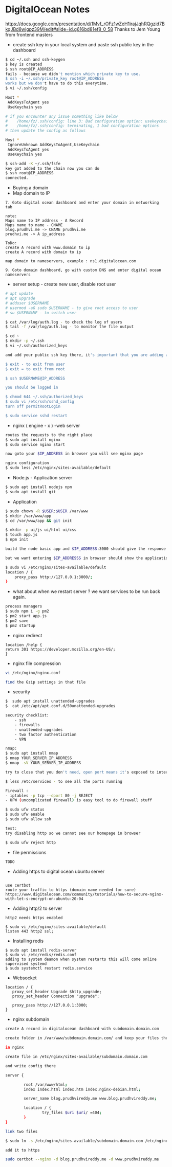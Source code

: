 
# DigitalOcean Notes

https://docs.google.com/presentation/d/1Mvf_rOFz1wZeH1irajJqhRQgzid7BkqJBd8wigpz39M/edit#slide=id.g616bd81ef8_0_58
Thanks to Jem Young from frontend masters

-  create ssh key in your local system and paste ssh public key in the dashboard 
 ```bash
$ cd ~/.ssh and ssh-keygen
$ key is created
$ ssh root@IP_ADDRESS
fails - because we didn't mention which private key to use.
$ ssh -i ~/.ssh/private_key root@IP_ADDRESS
works but we don't have to do this everytime. 
$ vi ~/.ssh/config

Host *
  AddKeysToAgent yes
  UseKeychain yes

# if you encounter any issue something like below
#    /home/fz/.ssh/config: line 3: Bad configuration option: usekeychain
#    /home/fz/.ssh/config: terminating, 1 bad configuration options
# then update the config as follows

Host *
  IgnoreUnknown AddKeysToAgent,UseKeychain
  AddKeysToAgent yes
  UseKeychain yes

$ ssh-add -K ~/.ssh/fsfe
key got added to the chain now you can do
$ ssh root@IP_ADDRESS
connected.
```
- Buying a domain
- Map domain to IP
```
7. Goto digital ocean dashboard and enter your domain in networking tab

note: 
Maps name to IP address - A Record
Maps name to name - CNAME 
blog.prudhvi.me -> CNAME prudhvi.me
prudhvi.me -> A ip_address

ToDo: 
create A record with www.domain to ip
create A record with domain to ip

map domain to nameservers, example : ns1.digitalocean.com

9. Goto domain dashboard, go with custom DNS and enter digital ocean nameservers
```

- server setup - create new user, disable root user
```bash
# apt update
# apt upgrade
# adduser $USERNAME 
# usermod -aG sudo $USERNAME - to give root access to user
# su $USERNAME - to switch user

$ cat /var/log/auth.log - to check the log of users
$ tail -f /var/log/auth.log - to monitor the file output

$ cd ~
$ mkdir -p ~/.ssh
$ vi ~/.ssh/authorized_keys

and add your public ssh key there, it's important that you are adding as user and not as root

$ exit - to exit from user
$ exit = to exit from root

$ ssh $USERNAME@IP_ADDRESS

you should be logged in

$ chmod 644 ~/.ssh/authorized_keys
$ sudo vi /etc/ssh/sshd_config
turn off permitRootLogin

$ sudo service sshd restart
```

- nginx ( engine - x ) -web server
```bash
routes the requests to the right place
$ sudo apt install nginx
$ sudo service nginx start

now goto your $IP_ADDRESS in browser you will see nginx page

nginx configuration
$ sudo less /etc/nginx/sites-available/default
```
- Node.js  - Application server
```bash 
$ sudo apt install nodejs npm
$ sudo apt install git
```
- Application 
```bash 
$ sudo chown -R $USER:$USER /var/www
$ mkdir /var/www/app
$ cd /var/www/app && git init

$ mkdir -p ui/js ui/html ui/css
$ touch app.js
$ npm init

build the node basic app and $IP_ADDRESS:3000 should give the response

but we want entering $IP_ADDRESSS in browser should show the application response

$ sudo vi /etc/nginx/sites-available/default
location / {
	proxy_pass http://127.0.0.1:3000/;
}
```
- what about when we restart server ? we want services to be run back again.

```bash
process managers
$ sudo npm i -g pm2
$ pm2 start app.js
$ pm2 save
$ pm2 startup
```
- nginx redirect
```
location /help {
return 301 https://developer.mozilla.org/en-US/;
}
```

- nginx file compression
```bash
vi /etc/nginx/nginx.conf

find the Gzip settings in that file

```

- security

```bash 
$  sudo apt install unattended-upgrades
$  cat /etc/apt/apt.conf.d/50unattended-upgrades 

security checklist:
	- ssh
	- firewalls
	- unattended-upgrades
	- two factor authentication
	- VPN

nmap:
$ sudo apt install nmap
$ nmap YOUR_SERVER_IP_ADDRESS
$ nmap -sV YOUR_SERVER_IP_ADDRESS

try to close that you don't need, open port means it's exposed to internet and someone gonna find if any vulnerabilities show up

$ less /etc/services - to see all the ports running

Firewall :
- iptables -p tcp --dport 80 -j REJECT
- UFW (uncomplicated firewall) is easy tool to do firewall stuff

$ sudo ufw status
$ sudo ufw enable
$ sudo ufw allow ssh

test:
try disabling http so we cannot see our homepage in browser

$ sudo ufw reject http

```

- file permissions 
```bash 
TODO 
```

- Adding https to digital ocean ubuntu server 
```

use certbot
route your traffic to https (domain name needed for sure)
https://www.digitalocean.com/community/tutorials/how-to-secure-nginx-with-let-s-encrypt-on-ubuntu-20-04
```

- Adding http/2 to server
```
http2 needs https enabled

$ sudo vi /etc/nginx/sites-available/default
listen 443 http2 ssl;

```

- Installing redis 
```
$ sudo apt install redis-server
$ sudo vi /etc/redis/redis.conf
adding to system deamon when system restarts this will come online
supervised systemd 
$ sudo systemctl restart redis.service

```

- Websocket 
```
location / {
   proxy_set_header Upgrade $http_upgrade;
   proxy_set_header Connection "upgrade";

   proxy_pass http://127.0.0.1:3000;
}

```

- nginx subdomain 
```bash 
create A record in digitalocean dashboard with subdomain.domain.com

create folder in /var/www/subdomain.domain.com/ and keep your files there

in nginx 

create file in /etc/nginx/sites-available/subdomain.domain.com 

and write config there 

server {

        root /var/www/html;
        index index.html index.htm index.nginx-debian.html;

        server_name blog.prudhvireddy.me www.blog.prudhvireddy.me;

        location / {
                try_files $uri $uri/ =404;
        }
}

link two files 

$ sudo ln -s /etc/nginx/sites-available/subdomain.domain.com /etc/nginx/sites-enabled/subdomain.domain.com 

add it to https 

sudo certbot --nginx -d blog.prudhvireddy.me -d www.prudhvireddy.me

```
